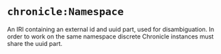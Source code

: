 # `chronicle:Namespace`

An IRI containing an external id and uuid part, used for disambiguation.
In order to work on the same namespace discrete Chronicle instances must share
the uuid part.
